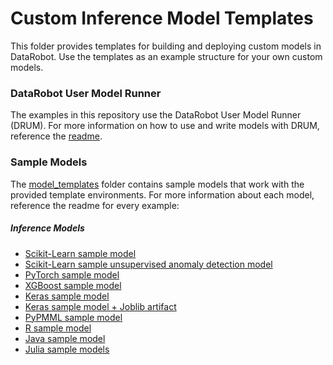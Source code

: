 # Custom Inference Model Templates
This folder provides templates for building and deploying custom models in DataRobot. Use the templates as an example structure for your own custom models.

### DataRobot User Model Runner
The examples in this repository use the DataRobot User Model Runner (DRUM).  For more information on how to use and write models with DRUM, reference the [readme](../custom_model_runner/README.md).

### Sample Models
The [model_templates](.) folder contains sample models that work with the provided template environments. For more information about each model, reference the readme for every example:

##### Inference Models
* [Scikit-Learn sample model](python3_sklearn)
* [Scikit-Learn sample unsupervised anomaly detection model](python3_sklearn_anomaly)
* [PyTorch sample model](python3_pytorch)
* [XGBoost sample model](python3_xgboost)
* [Keras sample model](python3_keras)
* [Keras sample model + Joblib artifact](python3_keras_joblib)
* [PyPMML sample model](python3_pmml)
* [R sample model](r_lang)
* [Java sample model](java_codegen)
* [Julia sample models](julia)
